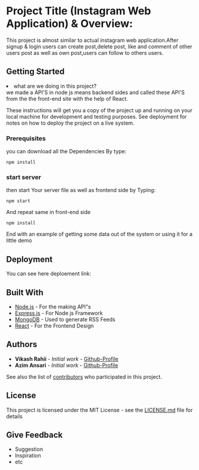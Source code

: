 # Project Title (Instagram Web Application) & Overview:

This project is almost similar to actual instagram web application.After signup & login users can create post,delete post, like and comment of other users post as well as own post,users can follow to others users.

## Getting Started
<li>what are we doing in this project?</li>
we made a API'S in node js means backend sides and called these API'S from the the front-end site with the help of React.

These instructions will get you a copy of the project up and running on your local machine for development and testing purposes. See deployment for notes on how to deploy the project on a live system.

### Prerequisites

you can download all the Dependencies By type:

```
npm install
```

### start server
then start Your server file as well as frontend side by Typing:

```
npm start
```

And repeat same in front-end side

```
npm install
```

End with an example of getting some data out of the system or using it for a little demo


## Deployment

You can see here deploement link:

## Built With

* [Node.js](https://nodejs.org/en/docs/) - For the making API"s
* [Express.js](https://expressjs.com/) - For Node js Framework
* [MongoDB](https://www.mongodb.com/) - Used to generate RSS Feeds
* [React](https://reactjs.org/) - For the Frontend Design

## Authors

* **Vikash Rahii** - *Initial work* - [Github-Profile](https://github.com/Vikash-rahii-au7)
* **Azim Ansari** - *Initial work* - [Github-Profile](https://github.com/Azim-ansari-AU7)

See also the list of [contributors](https://github.com/your/project/contributors) who participated in this project.

## License

This project is licensed under the MIT License - see the [LICENSE.md](LICENSE.md) file for details

## Give Feedback

* Suggestion
* Inspiration
* etc

